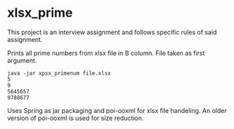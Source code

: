 # xlsx_prime

This project is an interview assignment and follows specific rules of said assignment.

Prints all prime numbers from xlsx file in B column. File taken as first argument.
```
java -jar xpsx_primenum file.xlsx
5
9
5645657
9788677
```

Uses Spring as jar packaging and poi-ooxml for xlsx file handeling.
An older version of poi-ooxml is used for size reduction.
